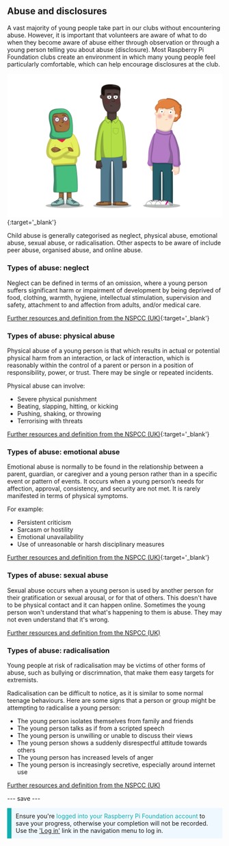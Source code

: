 ## Abuse and disclosures

A vast majority of young people take part in our clubs without encountering abuse. However, it is important that volunteers are aware of what to do when they become aware of abuse either through observation or through a young person telling you about abuse (disclosure). Most Raspberry Pi Foundation clubs create an environment in which many young people feel particularly comfortable, which can help encourage disclosures at the club.

![Three young people standing.](images/7-Diverse-Mix.png){:target='_blank'}

Child abuse is generally categorised as neglect, physical abuse, emotional abuse, sexual abuse, or radicalisation. Other aspects to be aware of include peer abuse, organised abuse, and online abuse.

### Types of abuse: neglect

Neglect can be defined in terms of an omission, where a young person suffers significant harm or impairment of development by being deprived of food, clothing, warmth, hygiene, intellectual stimulation, supervision and safety, attachment to and affection from adults, and/or medical care.

[Further resources and definition from the NSPCC (UK)](https://www.nspcc.org.uk/what-is-child-abuse/types-of-abuse/neglect/){:target='_blank'}

### Types of abuse: physical abuse

Physical abuse of a young person is that which results in actual or potential physical harm from an interaction, or lack of interaction, which is reasonably within the control of a parent or person in a position of responsibility, power, or trust. There may be single or repeated incidents.

Physical abuse can involve:

* Severe physical punishment
* Beating, slapping, hitting, or kicking
* Pushing, shaking, or throwing
* Terrorising with threats

[Further resources and definition from the NSPCC (UK)](https://www.nspcc.org.uk/what-is-child-abuse/types-of-abuse/physical-abuse/){:target='_blank'}

### Types of abuse: emotional abuse

Emotional abuse is normally to be found in the relationship between a parent, guardian, or caregiver and a young person rather than in a specific event or pattern of events. It occurs when a young person’s needs for affection, approval, consistency, and security are not met. It is rarely manifested in terms of physical symptoms.

For example:

* Persistent criticism
* Sarcasm or hostility
* Emotional unavailability
* Use of unreasonable or harsh disciplinary measures

[Further resources and definition from the NSPCC (UK)](https://www.nspcc.org.uk/what-is-child-abuse/types-of-abuse/emotional-abuse/){:target='_blank'}

### Types of abuse: sexual abuse

Sexual abuse occurs when a young person is used by another person for their gratification or sexual arousal, or for that of others. This doesn't have to be physical contact and it can happen online. Sometimes the young person won't understand that what's happening to them is abuse. They may not even understand that it's wrong.

[Further resources and definition from the NSPCC (UK)](https://www.nspcc.org.uk/what-is-child-abuse/types-of-abuse/child-sexual-abuse/)

### Types of abuse: radicalisation

Young people at risk of radicalisation may be victims of other forms of abuse, such as bullying or discrimnation, that make them easy targets for extremists.

Radicalisation can be difficult to notice, as it is similar to some normal teenage behaviours. Here are some signs that a person or group might be attempting to radicalise a young person:

- The young person isolates themselves from family and friends
- The young person talks as if from a scripted speech
- The young person is unwilling or unable to discuss their views
- The young person shows a suddenly disrespectful attitude towards others
- The young person has increased levels of anger
- The young person is increasingly secretive, especially around internet use

[Further resources and definition from the NSPCC (UK)](https://www.nspcc.org.uk/keeping-children-safe/reporting-abuse/dedicated-helplines/protecting-children-from-radicalisation/)

--- save ---

<p style="border-left: solid; border-width:10px; border-color: #0faeb0; background-color: aliceblue; padding: 10px;">
Ensure you're <span style="color: #0faeb0">logged into your Raspberry Pi Foundation account</span> to save your progress, otherwise your completion will not be recorded. Use the <a href="https://my.raspberrypi.org/login">'Log in'</a> link in the navigation menu to log in.
</p>
